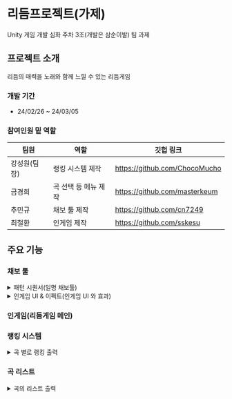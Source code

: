 # 리듬프로젝트(가제)
Unity 게임 개발 심화 주차 3조(개발은 삼순이발) 팀 과제
## 프로젝트 소개
리듬의 매력을 노래와 함께 느낄 수 있는 리듬게임
### 개발 기간
- 24/02/26 ~ 24/03/05

### 참여인원 밑 역할
|팀원|역할|깃헙 링크|
|------|---|---|
|강성원(팀장)|랭킹 시스템 제작|https://github.com/ChocoMucho |
|금경희|곡 선택 등 메뉴 제작|https://github.com/masterkeum |
|추민규|채보 툴 제작|https://github.com/cn7249 |
|최철환|인게임 제작|https://github.com/sskesu |


## 주요 기능
### 채보 툴
<details>
<summary>패턴 시퀀서(일명 채보툴)</summary>
<div markdown="1">

![image](https://github.com/cn7249/RhythmProject/assets/49467508/ab1f351f-0b58-4684-bfc0-f452a4e5ae2d)


BarBehaviour.cs - 채보툴에서 마디를 클릭했을 때의 반응 등의 UI 행동

GridBtnBehaviour.cs - 클릭한 위치에 노트가 생성되고 각 트랙의 List에 해당 정보가 변환되게 행동

NotePSBehaviour.cs - 생성한 노트의 마우스 우클릭 시 삭제

비트 셀렉터UI.cs - 4, 8, 12, 16박자 선택 UI와 제어

그리드 정보UI.cs - 패턴 그리드의 마디 선택과 확대/축소 정보 제공 UI의 제어

SaveLoadUI.cs - 채보 파일(.xml)의 저장과 불러오기 UI의 제어

GridController.cs - 패턴 그리드의 이동 관련 스크립트

InputPreset.cs - 박자별 프리셋 생성기, 24, 32박 등 원하는 박자의 프리셋이 필요하다면 사용

PatternManager.cs - 싱글톤, 채보툴의 중추적인 역할을 담당

XMLManager.cs - XML 파일의 저장과 불러오기를 담당

</div>
</details>


<details>
<summary> 인게임 UI & 이펙트(인게임 UI 와 효과)</summary>
<div 마크다운="1">
 
![image](https://github.com/cn7249/RhythmProject/assets/49467508/4b27d1a1-43dc-4514-8890-70a6d7620f4b)

GearInput.cs - (입력 프로토타입, 나중에 철환님께서 마무리)

NoteGenerator.cs - 만들어놓은 채보 파일(.xml 확장자)을 불러와 노트로 만듦

NoteGenerator.cs - 만들어놓은 채보 파일(.xml 확장자)을 불러와 노트로 만듦

UI_ComboFX.cs - 콤보 UI의 조건과 애니메이션 제어

UI_ComboFX.cs - 콤보 UI의 조건과 애니메이션 제어

UI_JudgeEffects.cs - 판정 UI의 조건과 애니메이션 제어

UI_JudgeEffects.cs - 판정 UI의 조건과 애니메이션 제어

</div>
</details>

### 인게임(리듬게임 메인)



### 랭킹 시스템
<details>
<summary> 곡 별로 랭킹 출력 </summary>
<div 마크다운="1">
곡 별로 랭킹이 출력됩니다.

랭킹의 정렬은 병합 정렬을 사용하여 중복 요소에 대한 불안정성을 없앴습니다.

![image](https://github.com/cn7249/RhythmProject/assets/49467508/6a2e4735-bdda-464f-b057-d199e48d1429)


</div>
</details>

### 곡 리스트
<details>
<summary> 곡의 리스트 출력</summary>
<div 마크다운="1">
 
![image](https://github.com/cn7249/RhythmProject/assets/49467508/7fb22ecd-9eeb-4293-9f53-1453e5d55bce)
 
ui 기능에서는 플레이 음악을 누르면 음악이 재생되고 다시한번 누르면 플레이를 할 수 있는 구조입니다.

해당기능에서 음악을 플레이 하고 다른곡을 누르면 멈추고 플레이 하게 제작했습니다.
</div>
</details>


